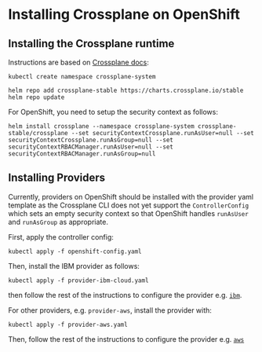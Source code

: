 # Installing Crossplane on OpenShift

## Installing the Crossplane runtime 

Instructions are based on [Crossplane docs](https://crossplane.io/docs/v1.1/getting-started/install-configure.html):

```shell
kubectl create namespace crossplane-system

helm repo add crossplane-stable https://charts.crossplane.io/stable
helm repo update
```

For OpenShift, you need to setup the security context as follows:

```shell
helm install crossplane --namespace crossplane-system crossplane-stable/crossplane --set securityContextCrossplane.runAsUser=null --set securityContextCrossplane.runAsGroup=null --set securityContextRBACManager.runAsUser=null --set securityContextRBACManager.runAsGroup=null
```

## Installing Providers

Currently, providers on OpenShift should be installed with the provider yaml template as the Crossplane
CLI does not yet support the `ControllerConfig` which sets an empty security context so that OpenShift
handles `runAsUser` and `runAsGroup` as appropriate.

First, apply the controller config:

```shell
kubectl apply -f openshift-config.yaml
```

Then, install the IBM provider as follows:

```shell
kubectl apply -f provider-ibm-cloud.yaml
```

then follow the rest of the instructions to configure the provider e.g. [`ibm`](https://github.com/crossplane-contrib/provider-ibm-cloud#generate-ibm-cloud-api-key).

For other providers, e.g. `provider-aws`, install the provider with:

```shell
kubectl apply -f provider-aws.yaml
```

Then, follow the rest of the instructions to configure the provider e.g. [`aws`](https://crossplane.io/docs/v1.1/getting-started/install-configure.html#install-aws-provider)